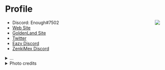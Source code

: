 
# Profile
<img align='right' src="https://discord.c99.nl/widget/theme-4/754184329478799502.png"/>

- Discord: Enough#7502
- [Web Site](https://enoughsdv.ml)
- [GoldenLand Site](https://goldenland.ml)
- [Twitter](https://twitter.com/Enoughsdv)
- [Eazv Discord](http://discord.eazv.club)
- [ZenkiMex Discord](https://discord.gg/NBDD97H)

<details>
  <summary>...</summary>
    In love there is always some madness, and in madness there is always some reason.
</details>

<details>
  <summary>Photo credits</summary>
    https://www.pixiv.net/en/users/11365815
</details>
